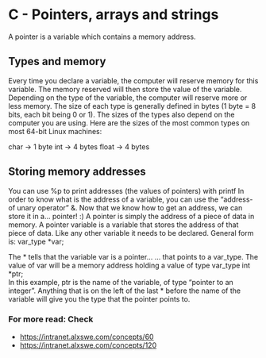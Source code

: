 # C - Pointers, arrays and strings
A pointer is a variable which contains a memory address.

## Types and memory
Every time you declare a variable, the computer will reserve memory for this variable. The memory reserved will then store the value of the variable.
Depending on the type of the variable, the computer will reserve more or less memory. The size of each type is generally defined in bytes (1 byte = 8 bits, each bit being 0 or 1). The sizes of the types also depend on the computer you are using. Here are the sizes of the most common types on most 64-bit Linux machines:

char -> 1 byte
int -> 4 bytes
float -> 4 bytes

## Storing memory addresses

You can use %p to print addresses (the values of pointers) with printf
In order to know what is the address of a variable, you can use the “address-of unary operator” &.
Now that we know how to get an address, we can store it in a… pointer! :)
A pointer is simply the address of a piece of data in memory. A pointer variable is a variable that stores the address of that piece of data. Like any other variable it needs to be declared. General form is:
var_type *var;

The * tells that the variable var is a pointer…
… that points to a var_type.
The value of var will be a memory address holding a value of type var_type
int *ptr;  
In this example, ptr is the name of the variable, of type “pointer to an integer”. Anything that is on the left of the last * before the name of the variable will give you the type that the pointer points to.

### For more read: Check

* https://intranet.alxswe.com/concepts/60
* https://intranet.alxswe.com/concepts/120
